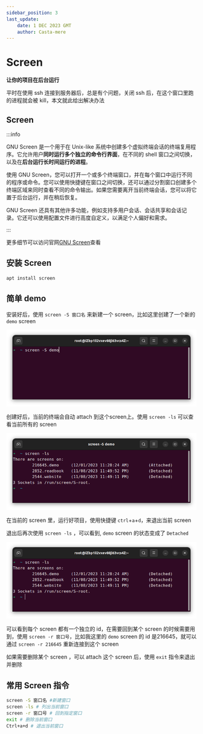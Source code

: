 ```yaml
---
sidebar_position: 3
last_update:
    date: 1 DEC 2023 GMT
    author: Casta-mere
---
```


# Screen

**让你的项目在后台运行**

平时在使用 ssh 连接到服务器后，总是有个问题，关闭 ssh 后，在这个窗口里跑的进程就会被 kill，本文就此给出解决办法

## Screen

:::info

GNU Screen 是一个用于在 Unix-like 系统中创建多个虚拟终端会话的终端复用程序。它允许用户**同时运行多个独立的命令行界面**，在不同的 shell 窗口之间切换，以及在**后台运行长时间运行的进程**。

使用 GNU Screen，您可以打开一个或多个终端窗口，并在每个窗口中运行不同的程序或命令。您可以使用快捷键在窗口之间切换，还可以通过分割窗口创建多个终端区域来同时查看不同的命令输出。如果您需要离开当前终端会话，您可以将它置于后台运行，并在稍后恢复。

GNU Screen 还具有其他许多功能，例如支持多用户会话、会话共享和会话记录。它还可以使用配置文件进行高度自定义，以满足个人偏好和需求。

:::

更多细节可以访问官网[GNU Screen]查看

## 安装 Screen

```bash
apt install screen
```

## 简单 demo

安装好后，使用 `screen -S 窗口名` 来新建一个 screen，比如这里创建了一个新的 `demo` screen

![screen-S](./image/screen使用/screenS.png "新建 screen")

创建好后，当前的终端会自动 attach 到这个screen上。使用 `screen -ls` 可以查看当前所有的 screen

![screenls](./image/screen使用/screenls.png "查看 screen")

在当前的 screen 里，运行好项目，使用快捷键 `ctrl`+`a`+`d`，来退出当前 screen

退出后再次使用 `screen -ls` ，可以看到, `demo` screen 的状态变成了 `Detached`

![screenlsDetach](./image/screen使用/screenlsDetach.png "screen detach")

可以看到每个 screen 都有一个独立的 id，在需要回到某个 screen 的时候需要用到，使用 `screen -r 窗口号`，比如我这里的 `demo` screen 的 id 是216645，就可以通过 `screen -r 216645` 重新连接到这个 screen

如果需要删除某个 screen ，可以 attach 这个 screen 后，使用 `exit` 指令来退出并删除

## 常用 Screen 指令

```bash showLineNumbers
screen -S 窗口名 #新建窗口
screen -ls # 列出当前窗口
screen -r 窗口号 # 回到指定窗口
exit # 删除当前窗口
Ctrl+a+d # 退出当前窗口
```

[GNU Screen]:https://www.gnu.org/software/screen/